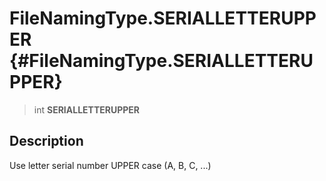 FileNamingType.SERIALLETTERUPPER {#FileNamingType.SERIALLETTERUPPER}
================================

> int **SERIALLETTERUPPER**

Description
-----------

Use letter serial number UPPER case (A, B, C, \...)
